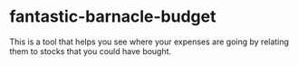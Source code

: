 # fantastic-barnacle-budget
This is a tool that helps you see where your expenses are going by relating them to stocks that you could have bought.
